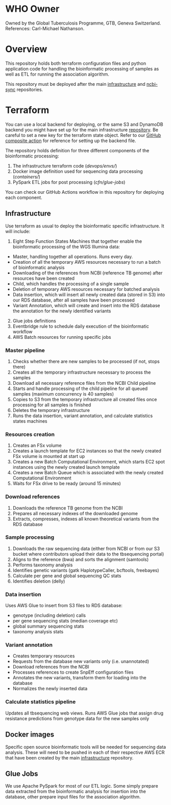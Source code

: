 # WHO Owner
Owned by the Global Tuberculosis Programme, GTB, Geneva Switzerland. References: Carl-Michael Nathanson.

# Overview
This repository holds both terraform configuration files and python application code for handling the bioinformatic processing of samples as well as ETL for running the association algorithm.  

This repository must be deployed after the main [infrastructure](https://github.com/finddx/tbsequencing-infrastructure) and [ncbi-sync](https://github.com/WorldHealthOrganization/tbsequencing-ncbi-sync) repositories.

# Terraform 
You can use a local backend for deploying, or the same S3 and DynamoDB backend you might have set up for the main infrastructure [repository](https://github.com/finddx/tbsequencing-infrastructure). Be careful to set a new key for the terraform state object. Refer to our [GitHub composite action](https://github.com/finddx/configure-terraform-backend/blob/main/action.yml) for reference for setting up the backend file.

The repository holds definition for three different components of the bioinformatic processing:

1. The infrastructure terraform code (_devops/envs/_)
2. Docker image definition used for sequencing data processing (_containers/_)
3. PySpark ETL jobs for post processing (_cfn/glue-jobs_)

You can check our GitHub Actions workflow in this repository for deploying each component.

## Infrastructure
Use terraform as usual to deploy the bioinformatic specific infrastructure. It will include:


1. Eight Step Function States Machines that together enable the bioinformatic processing of the WGS Illumina data:

  * Master, handling together all operations. Runs every day.
  * Creation of all the temporary AWS resources necessary to run a batch of bioinformatic analysis
  * Downloading of the references from NCBI (reference TB genome) after resources have been created
  * Child, which handles the processing of a single sample
  * Deletion of temporary AWS resources necessary for batched analysis
  * Data insertion, which will insert all newly created data (stored in S3) into our RDS database, after all samples have been processed
  * Variant Annotation, which will create and insert into the RDS database the annotation for the newly identified variants

2. Glue jobs definitions
3. Eventbridge rule to schedule daily execution of the bioinformatic workflow
4. AWS Batch resources for running specific jobs

   
### Master pipeline
1. Checks whether there are new samples to be processed (if not, stops there)
2. Creates all the temporary infrastructure necessary to process the samples
3. Download all necessary reference files from the NCBI Child pipeline
4. Starts and handle processing of the child pipeline for all queued samples (maximum concurrency is 40 samples)
5. Copies to S3 from the temporary infrastructure all created files once processing for all samples is finished
6. Deletes the temporary infrastructure
7. Runs the data insertion, variant annotation, and calculate statistics states machines

### Resources creation

1. Creates an FSx volume
2. Creates a launch template for EC2 instances so that the newly created FSx volume is mounted at start up
3. Creates a new Batch Computational Environment, which starts EC2 spot instances using the newly created launch template
4. Creates a new Batch Queue which is associated with the newly created Computational Environment 
5. Waits for FSx drive to be ready (around 15 minutes)

### Download references

1. Downloads the reference TB genome from the NCBI
2. Prepares all necessary indexes of the downloaded genome
3. Extracts, compresses, indexes all known theoretical variants from the RDS database

### Sample processing

1. Downloads the raw sequencing data (either from NCBI or from our S3 bucket where contributors upload their data to the tbsequencing portal)
2. Aligns to the reference (bwa) and sorts the alignment (samtools)
3. Performs taxonomy analysis
4. Identifies genetic variants (gatk HaplotypeCaller, bcftools, freebayes)
5. Calculate per gene and global sequencing QC stats
6. Identifies deletion (delly)

### Data insertion

Uses AWS Glue to insert from S3 files to RDS database:

* genotype (including deletion) calls
* per gene sequencing stats (median coverage etc)
* global summary sequencing stats
* taxonomy analysis stats


### Variant annotation

* Creates temporary resources
* Requests from the database new variants only (i.e. unannotated)
* Download references from the NCBI 
* Processes references to create SnpEff configuration files
* Annotates the new variants, transform them for loading into the database
* Normalizes the newly inserted data

### Calculate statistics pipeline

Updates all tbsequencing web views. Runs AWS Glue jobs that assign drug resistance predictions from genotype data for the new samples only


## Docker images
Specific open source bioinformatic tools will be needed for sequencing data analysis. These will need to be pushed in each of their respective AWS ECR that have been created by the main [infrastructure](https://github.com/finddx/tbsequencing-infrastructure) repository.

## Glue Jobs
We use Apache PySpark for most of our ETL logic. Some simply prepare data extracted from the bioinformatic analysis for insertion into the database, other prepare input files for the association algorithm.

